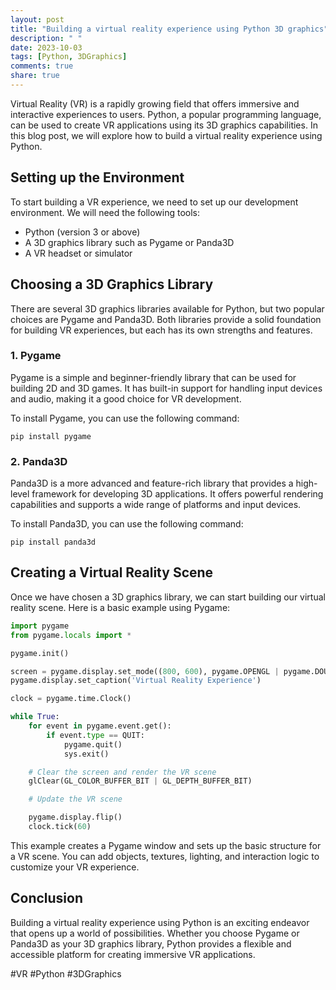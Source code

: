 ```yaml
---
layout: post
title: "Building a virtual reality experience using Python 3D graphics"
description: " "
date: 2023-10-03
tags: [Python, 3DGraphics]
comments: true
share: true
---
```


Virtual Reality (VR) is a rapidly growing field that offers immersive and interactive experiences to users. Python, a popular programming language, can be used to create VR applications using its 3D graphics capabilities. In this blog post, we will explore how to build a virtual reality experience using Python.

## Setting up the Environment

To start building a VR experience, we need to set up our development environment. We will need the following tools:
- Python (version 3 or above)
- A 3D graphics library such as Pygame or Panda3D
- A VR headset or simulator

## Choosing a 3D Graphics Library

There are several 3D graphics libraries available for Python, but two popular choices are Pygame and Panda3D. Both libraries provide a solid foundation for building VR experiences, but each has its own strengths and features.

### 1. Pygame

Pygame is a simple and beginner-friendly library that can be used for building 2D and 3D games. It has built-in support for handling input devices and audio, making it a good choice for VR development.

To install Pygame, you can use the following command:

```
pip install pygame
```

### 2. Panda3D

Panda3D is a more advanced and feature-rich library that provides a high-level framework for developing 3D applications. It offers powerful rendering capabilities and supports a wide range of platforms and input devices.

To install Panda3D, you can use the following command:

```
pip install panda3d
```

## Creating a Virtual Reality Scene

Once we have chosen a 3D graphics library, we can start building our virtual reality scene. Here is a basic example using Pygame:

```python
import pygame
from pygame.locals import *

pygame.init()

screen = pygame.display.set_mode((800, 600), pygame.OPENGL | pygame.DOUBLEBUF)
pygame.display.set_caption('Virtual Reality Experience')

clock = pygame.time.Clock()

while True:
    for event in pygame.event.get():
        if event.type == QUIT:
            pygame.quit()
            sys.exit()

    # Clear the screen and render the VR scene
    glClear(GL_COLOR_BUFFER_BIT | GL_DEPTH_BUFFER_BIT)

    # Update the VR scene

    pygame.display.flip()
    clock.tick(60)
```

This example creates a Pygame window and sets up the basic structure for a VR scene. You can add objects, textures, lighting, and interaction logic to customize your VR experience.

## Conclusion

Building a virtual reality experience using Python is an exciting endeavor that opens up a world of possibilities. Whether you choose Pygame or Panda3D as your 3D graphics library, Python provides a flexible and accessible platform for creating immersive VR applications.

#VR #Python #3DGraphics